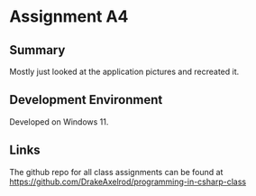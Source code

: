 # Assignment A4

## Summary

Mostly just looked at the application pictures and recreated it.
## Development Environment

Developed on Windows 11.

## Links

The github repo for all class assignments can be found at https://github.com/DrakeAxelrod/programming-in-csharp-class
